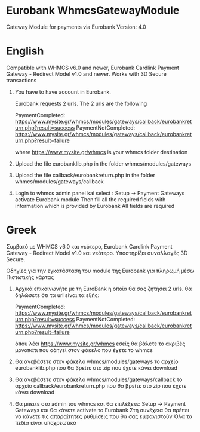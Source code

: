 Eurobank WhmcsGatewayModule
===========================

Gateway Module for payments via Eurobank
Version: 4.0

English
=======
Compatible with WHMCS v6.0 and newer, Eurobank Cardlink Payment Gateway - Redirect Model v1.0 and newer. Works with 3D Secure transactions


1) You have to have account in Eurobank. 

    Eurobank requests 2 urls. The 2 urls are the following 
    
    PaymentCompleted:                 https://www.mysite.gr/whmcs/modules/gateways/callback/eurobankreturn.php?result=success
    PaymentNotCompleted:                 https://www.mysite.gr/whmcs/modules/gateways/callback/eurobankreturn.php?result=failure
    
    where https://www.mysite.gr/whmcs is your whmcs folder destination
2) Upload the file  eurobanklib.php in the folder whmcs/modules/gateways 

3) Upload the file  callback/eurobankreturn.php in the folder whmcs/modules/gateways/callback

4) Login to whmcs admin panel kai select : Setup -> Payment Gateways
activate  Εurobank module
Then fill all the required fields with information which is provided by Eurobank
All fields are required






Greek
=====
Συμβατό με WHMCS v6.0 και νεότερο, Eurobank Cardlink Payment Gateway - Redirect Model v1.0 και νεότερο. Υποστηρίζει συναλλαγές 3D Secure.


Οδηγίες για την εγκατάσταση του module της Εurobank για πληρωμή μέσω Πιστωτικής κάρτας


1) Αρχικά επικοινωνήτε με τη EuroBank η οποία θα σας ζητήσει 2 urls.
    θα δηλώσετε ότι τα url είναι τα εξής:
    
    PaymentCompleted:                 https://www.mysite.gr/whmcs/modules/gateways/callback/eurobankreturn.php?result=success
    PaymentNotCompleted:                 https://www.mysite.gr/whmcs/modules/gateways/callback/eurobankreturn.php?result=failure
    
    όπου λέει https://www.mysite.gr/whmcs εσείς θα βάλετε το ακριβές μονοπάτι
    που οδηγεί στον φάκελο που έχετε το whmcs

2) Θα ανεβάσετε στον φάκελο whmcs/modules/gateways το αρχείο eurobanklib.php
που θα βρείτε στο zip που έχετε κάνει download

3) Θα ανεβάσετε στον φάκελο whmcs/modules/gateways/callback το αρχείο callback/eurobankreturn.php
που θα βρείτε στο zip που έχετε κάνει download

4) Θα μπειτε στο admin του whmcs και θα επιλέξετε: Setup -> Payment Gateways
και θα κάνετε activate το Εurobank
Στη συνέχεια θα πρέπει να κάνετε τις απαραίτητες ρυθμίσεις που θα σας εμφανιστούν
Όλα τα πεδία είναι υποχρεωτικά





